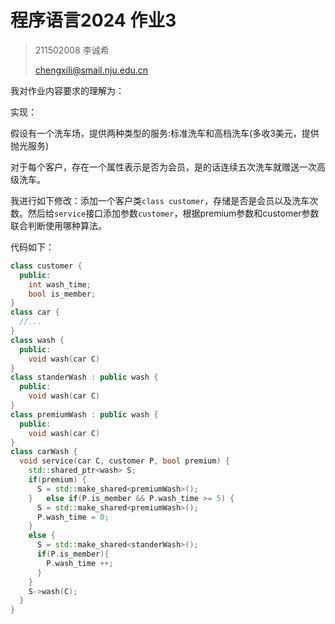 # 程序语言2024  作业3

> 211502008 李诚希
>
> chengxili@smail.nju.edu.cn



我对作业内容要求的理解为：

实现：

假设有一个洗车场，提供两种类型的服务:标准洗车和高档洗车(多收3美元，提供抛光服务)

对于每个客户，存在一个属性表示是否为会员，是的话连续五次洗车就赠送一次高级洗车。



我进行如下修改：添加一个客户类`class customer`，存储是否是会员以及洗车次数。然后给`service`接口添加参数`customer`，根据premium参数和customer参数联合判断使用哪种算法。

代码如下：

``` cpp
class customer {
  public:
  	int wash_time;
  	bool is_member;
}
class car {
  //...
}
class wash {
  public:
  	void wash(car C)
}
class standerWash : public wash {
  public:
  	void wash(car C)
}
class premiumWash : public wash {
  public:
  	void wash(car C)
}
class carWash {
  void service(car C, customer P, bool premium) {
    std::shared_ptr<wash> S;
    if(premium) {
      S = std::make_shared<premiumWash>();
    }	else if(P.is_member && P.wash_time >= 5) {
      S = std::make_shared<premiumWash>();
      P.wash_time = 0;
    }
    else {
      S = std::make_shared<standerWash>();
      if(P.is_member){
        P.wash_time ++;
      }
    }
    S->wash(C);
  }
}

```

